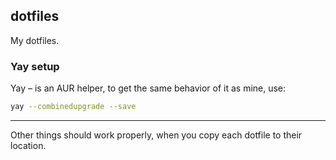 ## dotfiles
My dotfiles.

### Yay setup
Yay – is an AUR helper, to get the same behavior of it as mine, use:

```bash
yay --combinedupgrade --save
```

___

Other things should work properly, when you copy each dotfile to their location.
